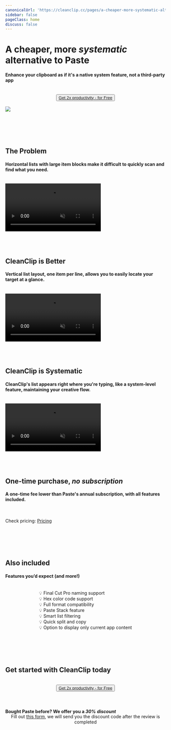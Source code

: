 ```yaml
---
canonicalUrl: 'https://cleanclip.cc/pages/a-cheaper-more-systematic-alternative-to-paste'
sidebar: false
pageClass: home
discuss: false
---
```


<div class="present-home">

# A cheaper, more <em>systematic<span class="underline underline-12px"></span></em> alternative to Paste
#### Enhance your clipboard as if it's a native system feature, not a third-party app

<br/>
<div style="display: flex; justify-content: center;">
  <div style="text-align: center">
    <!-- <img src="/images/twitter_card.webp"/> -->
    <button type="button" class="ant-btn ant-btn-primary ant-btn-round ant-btn-lg" style="">
      <!-- <a href="https://macaify.lemonsqueezy.com/checkout/buy/69bd0056-9182-4030-9aaf-bd0604db751b?embed=1&media=0&logo=0&desc=0&discount=0&enabled=114543" class="lemonsqueezy-button"> -->
      <a href="https://clip-purchase.macaify.com/freetrail">
                    Get 2x productivity - for Free
      </a>
    </button>
  </div>
</div>

<br/>

<img src="/images/cleanclip-vs-paste.webp" class="img-fullwidth" />

<br/><br/><br/><br/>

## The Problem
#### Horizontal lists with large item blocks make it difficult to quickly scan and find what you need.
<br/>

<video autoplay muted loop>
    <source src="/videos/horizontal16x9.mp4" type="video/mp4">
    <iframe src="/videos/horizontal16x9.mp4" scrolling="no" border="0" frameborder="0" allow="autoplay; encrypted-media" allowfullscreen></iframe>
</video>
<br/><br/><br/><br/>

## CleanClip is Better
#### Vertical list layout, one item per line, allows you to easily locate your target at a glance.
<br/>

<video autoplay muted loop>
    <source src="/videos/vertical16x9.mp4" type="video/mp4">
    <iframe src="/videos/vertical16x9.mp4" scrolling="no" border="0" frameborder="0" allow="autoplay; encrypted-media" allowfullscreen></iframe>
</video>
<br/><br/><br/><br/>

## CleanClip is Systematic
#### CleanClip's list appears right where you're typing, like a system-level feature, maintaining your creative flow.
<br/>

<video autoplay muted loop>
    <source src="/videos/followcursor16x9.mp4" type="video/mp4">
    <iframe src="/videos/followcursor16x9.mp4" scrolling="no" border="0" frameborder="0" allow="autoplay; encrypted-media" allowfullscreen></iframe>
</video>
<br/><br/><br/><br/>

## One-time purchase, <em>no <span class="underline underline-12px"></span></em><em>subscription<span class="underline underline-12px"></span></em>
#### A one-time fee lower than Paste's annual subscription, with all features included.
<br/>

<div class="text-center">

Check pricing: [Pricing](https://clip-purchase.macaify.com/)

</div>
<br/><br/><br/><br/>

## Also included
#### Features you’d expect (and more!)
<br/>

<div style="display: flex; justify-content: center;">
  <div class="center">
  <div>
💡 Final Cut Pro naming support<br/>
💡 Hex color code support<br/>
💡 Full format compatibility<br/>
💡 Paste Stack feature<br/>
💡 Smart list filtering<br/>
💡 Quick split and copy<br/>
💡 Option to display only current app content<br/>
</div>
  </div>
</div>

<br/><br/><br/><br/>

## Get started with CleanClip today
<br/>
<div style="display: flex; justify-content: center;">
  <div style="text-align: center">
    <!-- <img src="/images/twitter_card.webp"/> -->
    <button type="button" class="ant-btn ant-btn-primary ant-btn-round ant-btn-lg" style="">
      <!-- <a href="https://macaify.lemonsqueezy.com/checkout/buy/69bd0056-9182-4030-9aaf-bd0604db751b?embed=1&media=0&logo=0&desc=0&discount=0&enabled=114543" class="lemonsqueezy-button"> -->
      <a href="https://clip-purchase.macaify.com/freetrail">
                    Get 2x productivity - for Free
      </a>
    </button>
  </div>
</div>
<br/><br/>

#### Bought Paste before? We offer you a <em>30% discount<span class="underline underline-5px"></span></em>
<p style="text-align: center; margin-top: -20px;">
Fill out <a href="https://forms.gle/v1ya3x93Z1ud3H4A7" target="blank">this form</a>, we will send you the discount code after the review is completed
</p>
<br/><br/>

</div>
